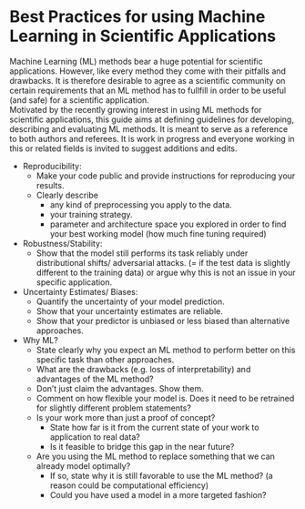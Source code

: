 # Best Practices for using Machine Learning in Scientific Applications
Machine Learning (ML) methods bear a huge potential for scientific applications. However, like every method they come with their pitfalls and drawbacks. It is therefore desirable to agree as a scientific community on certain requirements that an ML method has to fullfill in order to be useful (and safe) for a scientific application.  
Motivated by the recently growing interest in using ML methods for scientific applications, this guide aims at defining guidelines for developing, describing and evaluating ML methods. It is meant to serve as a reference to both authors and referees.
It is work in progress and everyone working in this or related fields is invited to suggest additions and edits.

- Reproducibility:   
  - Make your code public and provide instructions for reproducing your results.
  - Clearly describe 
    - any kind of preprocessing you apply to the data.
    - your training strategy.
    - parameter and architecture space you explored in order to find your best working model (how much fine tuning required)
- Robustness/Stability:
  - Show that the model still performs its task reliably under distributional shifts/ adversarial attacks. (= if the test data is slightly different to the training data) or argue why this is not an issue in your specific application.
- Uncertainty Estimates/ Biases:
  - Quantify the uncertainty of your model prediction. 
  - Show that your uncertainty estimates are reliable.
  - Show that your predictor is unbiased or less biased than alternative approaches.
- Why ML?
  - State clearly why you expect an ML method to perform better on this specific task than other approaches. 
  - What are the drawbacks (e.g. loss of interpretability) and advantages of the ML method?
  - Don’t just claim the advantages. Show them.
  - Comment on how flexible your model is. Does it need to be retrained for slightly different problem statements?
  - Is your work more than just a proof of concept? 
    - State how far is it from the current state of your work to application to real data?
    - Is it feasible to bridge this gap in the near future?
  - Are you using the ML method to replace something that we can already model optimally?
    - If so, state why it is still favorable to use the ML method? (a reason could be computational efficiency) 
    - Could you have used a model in a more targeted fashion? 

